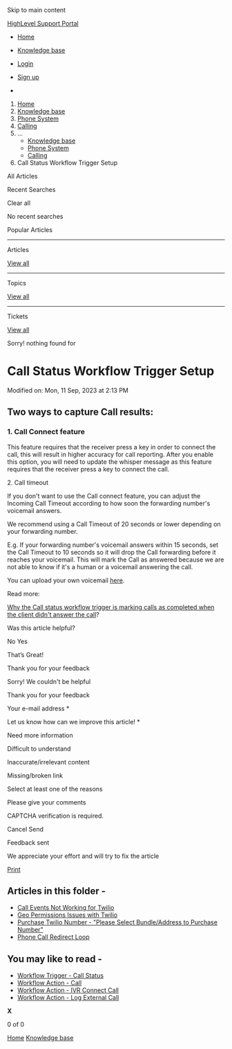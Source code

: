 Skip to main content

[ HighLevel Support Portal ](https://help.gohighlevel.com)

  * [ Home ](/support/home)
  * [ Knowledge base ](/support/solutions)

  * [Login](/support/login)
  * [Sign up](/support/signup)
  * 

  1. [Home](/support/home)
  2. [Knowledge base](/support/solutions)
  3. [Phone System](/support/solutions/48000415161)
  4. [Calling](/support/solutions/folders/48000665895)
  5. ... 
     * [Knowledge base](/support/solutions)
     * [Phone System](/support/solutions/48000415161)
     * [Calling](/support/solutions/folders/48000665895)
  6. Call Status Workflow Trigger Setup

All  Articles 

Recent Searches

Clear all

No recent searches

Popular Articles

* * *

Articles

[View all](/support/search/solutions)

* * *

Topics

[View all](/support/search/topics)

* * *

Tickets

[View all](/support/search/tickets)

Sorry! nothing found for   

# Call Status Workflow Trigger Setup

Modified on: Mon, 11 Sep, 2023 at 2:13 PM

## Two ways to capture Call results:

### 1\. Call Connect feature

This feature requires that the receiver press a key in order to connect the call, this will result in higher accuracy for call reporting. After you enable this option, you will need to update the whisper message as this feature requires that the receiver press a key to connect the call.

2\. Call timeout

If you don't want to use the Call connect feature, you can adjust the Incoming Call Timeout according to how soon the forwarding number's voicemail answers. 

We recommend using a Call Timeout of 20 seconds or lower depending on your forwarding number.

E.g. If your forwarding number's voicemail answers within 15 seconds, set the Call Timeout to 10 seconds so it will drop the Call forwarding before it reaches your voicemail. This will mark the Call as answered because we are not able to know if it's a human or a voicemail answering the call.

You can upload your own voicemail [here](https://help.gohighlevel.com/support/solutions/articles/48001146671-voicemail-for-company-and-for-users).

Read more:

[Why the Call status workflow trigger is marking calls as completed when the client didn't answer the call](https://gohighlevelassist.freshdesk.com/support/solutions/articles/48001181825-call-status-marking-calls-as-completed-when-the-client-didn-t-answer-the-call)?

Was this article helpful?

No  Yes 

That’s Great!

Thank you for your feedback

Sorry! We couldn't be helpful

Thank you for your feedback

Your e-mail address *

Let us know how can we improve this article! *

Need more information 

Difficult to understand 

Inaccurate/irrelevant content 

Missing/broken link 

Select at least one of the reasons 

Please give your comments 

CAPTCHA verification is required. 

Cancel  Send 

Feedback sent

We appreciate your effort and will try to fix the article

[Print](javascript:print\(\))

## Articles in this folder -

  * [Call Events Not Working for Twilio](/support/solutions/articles/48000981465-call-events-not-working-for-twilio)
  * [Geo Permissions Issues with Twilio](/support/solutions/articles/48000981435-geo-permissions-issues-with-twilio)
  * [Purchase Twilio Number - "Please Select Bundle/Address to Purchase Number"](/support/solutions/articles/48000981437-purchase-twilio-number-please-select-bundle-address-to-purchase-number-)
  * [Phone Call Redirect Loop](/support/solutions/articles/48001076653-phone-call-redirect-loop)

## You may like to read -

  * [Workflow Trigger - Call Status](/support/solutions/articles/155000002552-workflow-trigger-call-status)
  * [Workflow Action - Call](/support/solutions/articles/155000003274-workflow-action-call)
  * [Workflow Action - IVR Connect Call](/support/solutions/articles/155000003371-workflow-action-ivr-connect-call)
  * [Workflow Action - Log External Call](/support/solutions/articles/155000002930-workflow-action-log-external-call)

**X**

0 of 0 []()

[Home](/support/home) [Knowledge base](/support/solutions)
